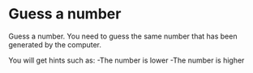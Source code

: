 # Guess a number

Guess a number. You need to guess the same number that has been generated by the computer.

You will get hints such as:
-The number is lower
-The number is higher
